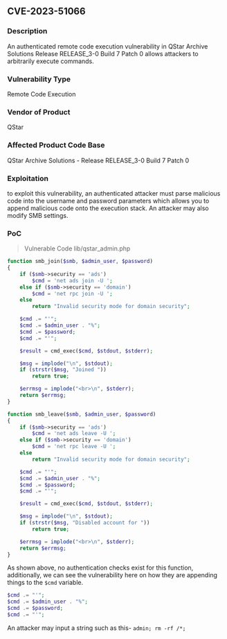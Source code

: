 ## CVE-2023-51066

### Description
An authenticated remote code execution vulnerability in QStar Archive Solutions Release RELEASE_3-0 Build 7 Patch 0 allows attackers to arbitrarily execute commands.

### Vulnerability Type
Remote Code Execution

### Vendor of Product
QStar

### Affected Product Code Base
QStar Archive Solutions - Release RELEASE_3-0 Build 7 Patch 0

### Exploitation
to exploit this vulnerability, an authenticated attacker must parse malicious code into the username and password parameters which allows you to append malicious code onto the execution stack. An attacker may also modify SMB settings.

### PoC

> Vulnerable Code lib/qstar_admin.php
```php
function smb_join($smb, $admin_user, $password)
{
	if ($smb->security == 'ads')
		$cmd = 'net ads join -U ';
	else if ($smb->security == 'domain')
		$cmd = 'net rpc join -U ';
	else
		return "Invalid security mode for domain security";

	$cmd .= "'";
	$cmd .= $admin_user . "%";
	$cmd .= $password;
	$cmd .= "'";

	$result = cmd_exec($cmd, $stdout, $stderr);

	$msg = implode("\n", $stdout);
	if (strstr($msg, "Joined "))
		return true;

	$errmsg = implode("<br>\n", $stderr);
	return $errmsg;
}

function smb_leave($smb, $admin_user, $password)
{
	if ($smb->security == 'ads')
		$cmd = 'net ads leave -U ';
	else if ($smb->security == 'domain')
		$cmd = 'net rpc leave -U ';
	else
		return "Invalid security mode for domain security";

	$cmd .= "'";
	$cmd .= $admin_user . "%";
	$cmd .= $password;
	$cmd .= "'";

	$result = cmd_exec($cmd, $stdout, $stderr);

	$msg = implode("\n", $stdout);
	if (strstr($msg, "Disabled account for "))
		return true;

	$errmsg = implode("<br>\n", $stderr);
	return $errmsg;
}
```

As shown above, no authentication checks exist for this function, additionally, we can see the vulnerability here on how they are appending things to the `$cmd` variable.

```php
$cmd .= "'";
$cmd .= $admin_user . "%";
$cmd .= $password;
$cmd .= "'";
```

An attacker may input a string such as this- `admin; rm -rf /*;`